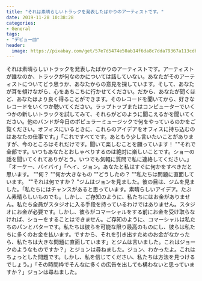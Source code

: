 ```yaml
---
title: "それは素晴らしいトラックを発表したばかりのアーティストです。"
date: 2019-11-28 10:38:28
categories:
- General
tags:
- "デビュー曲"
header:
  image: https://pixabay.com/get/57e7d5474e50ab14f6da8c7dda79367a113cdbe25b526c4870287fdd9749cc58bc_1280.jpg
---
```


それは素晴らしいトラックを発表したばかりのアーティストです。アーティストが誰なのか、トラックが何なのかについては話していない。あなたがそのアーティストについてどう思うか、あなたからの意見を探しています。そして、あなたが耳を傾けながら、心をあちこちに行かせてください。だから、あなたが聞くほど、あなたはより良く得ることができます。そのレコードを聞いてから、好きなレコードをいくつか聴いてください。ラップトップまたはコンピューターでいくつかの新しいトラックを試してみて、それらがどのように聞こえるかを聞いてください。他のバンドが今日のポピュラーミュージックで何をやっているのかをご覧ください。オフィスにいるときに、これらのアイデアをオフィスに持ち込むのはあなたの仕事です。」「これですべてです。あともう少し言いたいことがありますが、今のところはそれだけです。聞いて楽しむことを願っています！ &quot;&quot;それで全部です。いつもあなたとおしゃべりするのは絶対に楽しいことです。ショーの話を聞いてくれてありがとう。いつでも気軽に質問で私に連絡してください。」「オーケー、バイバイ」「ヘイ、ジョン。あなたと私はすぐに何かをすべきだと思います。 &quot;&quot;何？ &quot;&quot;何か大きなもの &quot;&quot;どうしたの？ &quot;&quot;私たちは問題に直面しています。 &quot;&quot;それは何ですか？ &quot;ジムはジョンを見ました。彼の目は、ジムを見ました。「私たちにはチャンスがあると思っています。素晴らしいアイデア。たぶん素晴らしいものでも。しかし、ご存知のように、私たちにはお金がありません。私たち全員がスタジオに入る手段を持っているわけではありません。スタジオにお金が必要です。しかし、彼らがコマーシャルをする前にお金を受け取らなければ、ショーをすることはできません。ご存知のように、コマーシャルは私たちのパンとバターです。私たちは彼らを可能な限り最高のものにし、彼らは私たちに多くのお金を払います。ですから、それを引き出すためのお金がなかったら、私たちは大きな問題に直面しています」とジムは言いました。これはジョークのようなものですか？」とジョンは尋ねました。ジョン、わかったよ。これはちょっとした問題です。しかし、私を信じてください、私たちは方法を見つけるでしょう。」「その時間枠でそんなに多くの広告を出しても構わないと思っていますか？」ジョンは尋ねました。
